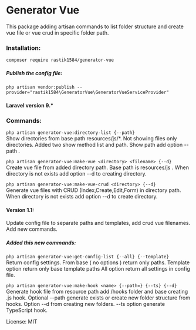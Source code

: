 # Generator Vue
This package adding artisan commands to list folder structure and create vue file or vue crud in specific folder path. <br>

### Installation: 
`composer require rastik1584/generator-vue`

##### Publish the config file:
`php artisan vendor:publish --provider="rastik1584\GeneratorVue\GeneratorVueServiceProvider"`

#### Laravel version 9.*

### Commands: <br>

`php artisan generator-vue:directory-list {--path}` <br>
Show directories from base path resources/js/*. Not showing files only directories. 
Added two show method list and path. Show path add option --path .

`php artisan generator-vue:make-vue <directory> <filename> {--d}` <br>
Create vue file from added directory path. Base path is resources/js . 
When directory is not exists add option --d to creating directory.

`php artisan generator-vue:make-vue-crud <directory> {--d}` <br>
Generate vue files with CRUD (Index,Create,Edit,Form) in directory path. 
When directory is not exists add option --d to create directory.

#### Version 1.1:
<p>Update config file to separate paths and templates, add crud vue filenames. Add new commands.</p>

##### Added this new commands:
`php artisan generator-vue:get-config-list {--all} {--template}` <br>
Return config settings. From base ( no options ) return only paths. Template option return only base template paths
All option return all settings in config file. 

`php artisan generator-vue:make-hook <name> {--path=} {--ts} {--d}` <br>
Generate hook file from resource path add /hooks folder and base creating .js hook. Optional --path generate exists or create new folder structure from hooks.
Option --d from creating new folders. --ts option generate TypeScript hook. 




License: MIT 
